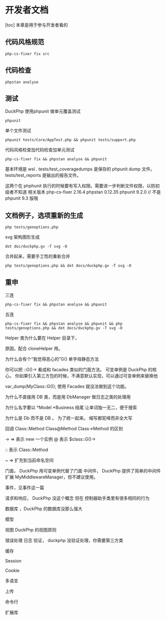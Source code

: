 # 开发者文档
[toc]
本章是用于参与开发者看的

## 代码风格规范

```
php-cs-fixer fix src
```
## 代码检查

```
phpstan analyse

```
## 测试
DuckPhp 使用phpunit 做单元覆盖测试

```
phpunit
```
单个文件测试
```
phpunit tests/Core/AppTest.php && phpunit tests/support.php
```
代码风格检查加代码检查加单元测试


```
php-cs-fixer fix && phpstan analyse && phpunit

```
基本环境是 wsl .
tests/test_coveragedumps 是保存的 phpunit dump 文件。
tests/test_reports 是输出的报告文件。

这两个在 phphunit 执行的时候要有写入权限。需要进一步判断文件权限，以防初级者不知道
相关版本
php-cs-fixer 2.16.4 
phpstan 0.12.35
phpunit 9.2.0  // 不是 phpunit 9.3 版哦

## 文档例子，选项重新的生成


```
php tests/genoptions.php
```
svg 架构图形生成
```
dot doc/duckphp.gv -T svg -O
```
合并起来，需要手工性的重新合并
```
php tests/genoptions.php && dot docs/duckphp.gv -T svg -O

```
重申
--
三连
```
php-cs-fixer fix && phpstan analyse && phpunit

```
五连
```
php-cs-fixer fix && phpstan analyse && phpunit && php tests/genoptions.php && dot docs/duckphp.gv -T svg -O

```







Helper 类为什么要在 Helper 目录下，

原因，配合 cloneHelper 用。



为什么会有个“我觉得恶心的”G() 单字母静态方法

你可以把 ::G()-> 看成和 facades 类似的门面方法。
可变单例是 DuckPhp 的核心。
你如果引入第三方包的时候，不满意默认实现，可以通过可变单例来替换他

var_dump(MyClass::G()); 使用 Facades 就没法做到这个功能。


为什么不直接用 DB 类，而是用 DbManager
做日志之类的处理用

为什么名字要以 *Model *Business 结尾
让单词独一无二，便于搜索

为什么是 Db 而不是 DB 。
为了统一起来。  缩写都驼峰而非全大写

回调
Class::Method Class@Method Class->Method 的区别

-> => 表示 new 一个实例
@ 表示 $class::G()->

:: 表示 Class::Method


~ => 扩充到当前命名空间

门面， DuckPhp 用可变单例代替了门面
中间件， DuckPhp 提供了简单的中间件扩展 MyMiddlewareManager，但不建议使用。

事件，见事件这一篇

请求和响应， DuckPhp 没这个概念
但在 控制器助手类里有很多相同的行为

数据库 ，DuckPhp 的数据库没那么强大

模型 


视图 DuckPhp 的视图原则


错误处理
日志
验证， duckphp 没验证处理，你需要第三方类

缓存

Session

Cookie

多语言

上传

命令行

扩展库



